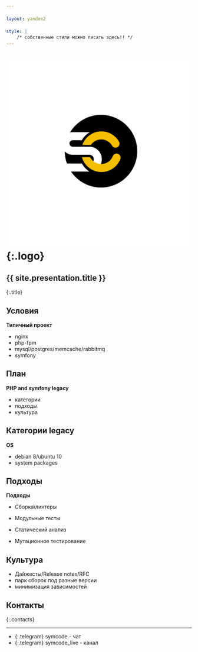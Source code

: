 ```yaml
---

layout: yandex2

style: |
    /* собственные стили можно писать здесь!! */
---
```


# ![](pictures/symcode-logo.svg){:.logo}

## {{ site.presentation.title }}
{:.title}

## Условия

**Типичный проект**

* nginx
* php-fpm
* mysql/postgres/memcache/rabbitmq
* symfony

## План

**PHP and symfony legacy**

* категории
* подходы
* культура

## Категории legacy

**OS**

* debian 8/ubuntu 10
* system packages

## Подходы

**Подходы**

* Сборка\линтеры

* Модульные тесты

* Статический анализ

* Мутационное тестирование


## Культура

* Дайжесты/Release notes/RFC
* парк сборок под разные версии
* минимизация зависимостей

## Контакты
{:.contacts}

<!-- разделитель контактов -->
-------

<!-- center -->

- {:.telegram} symcode - чат
- {:.telegram} symcode_live - канал

<!-- right -->
